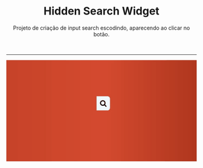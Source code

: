 <h1 align="center"> Hidden Search Widget </h1>

<p align="center"> Projeto de criação de input search escodindo, aparecendo ao clicar no botão. </p>

</br> <hr>

<p align = "center"><img src= "./.github/searchInput.gif"></p>
